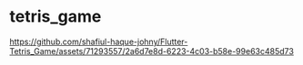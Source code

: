 # tetris_game


https://github.com/shafiul-haque-johny/Flutter-Tetris_Game/assets/71293557/2a6d7e8d-6223-4c03-b58e-99e63c485d73



